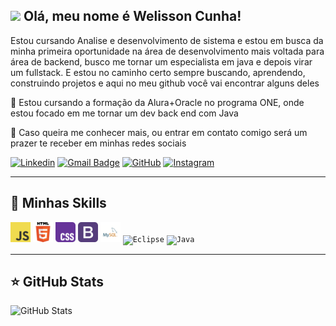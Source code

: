 ## <img src="https://media.giphy.com/media/hvRJCLFzcasrR4ia7z/giphy.gif" width="35"> Olá, meu nome é Welisson Cunha!

Estou cursando Analise e desenvolvimento de sistema e estou em busca da minha primeira oportunidade na área de desenvolvimento mais 
voltada para área de backend, busco me tornar um especialista em java e depois virar um fullstack. E estou no caminho certo sempre buscando,
aprendendo, construindo projetos e aqui no meu github você vai encontrar alguns deles

🔭 Estou cursando a formação da Alura+Oracle no programa ONE, onde estou focado em me tornar um dev back end com Java


💬 Caso queira me conhecer mais, ou entrar em contato comigo será um prazer te receber em minhas redes sociais

[![Linkedin](https://img.shields.io/badge/-Linkedin-0e76a8?style=flat-square&logo=Linkedin&logoColor=white&link=https://www.linkedin.com/in/welissoncunha/)](www.linkedin.com/in/welisson-silva-cunha-)
[![Gmail Badge](https://img.shields.io/badge/-Gmail-FF0000?style=flat-square&labelColor=FF0000&logo=gmail&logoColor=white&link=welissonsilvacunha@gmail.com)](mailto:welissonsilvacunha@gmail.com)
[![GitHub](https://img.shields.io/github/followers/WelissonSC?label=follow&style=social)]([welissonsilvacunha@gmail.com](https://github.com/WelissonSC))
[![Instagram](https://img.shields.io/badge/-Instagram-DF0174?style=flat-square&labelColor=DF0174&logo=instagram&logoColor=white&link=https://www.instagram.com/welisson_s_cunha/)](https://www.instagram.com/welisson_s_cunha/)



---

## 🚀 Minhas Skills


<code><img height="32" src="https://raw.githubusercontent.com/github/explore/80688e429a7d4ef2fca1e82350fe8e3517d3494d/topics/javascript/javascript.png" alt="Javascript"/></code>
<code><img height="32" src="https://raw.githubusercontent.com/github/explore/80688e429a7d4ef2fca1e82350fe8e3517d3494d/topics/html/html.png" alt="HTML5"/></code>
<code><img height="32" src="https://raw.githubusercontent.com/github/explore/80688e429a7d4ef2fca1e82350fe8e3517d3494d/topics/css/css.png" alt="CSS"/></code>
<code><img height="32" src="https://raw.githubusercontent.com/github/explore/80688e429a7d4ef2fca1e82350fe8e3517d3494d/topics/bootstrap/bootstrap.png" alt="Bootstrap"/></code>
<code><img height="32" src="https://raw.githubusercontent.com/github/explore/80688e429a7d4ef2fca1e82350fe8e3517d3494d/topics/mysql/mysql.png" alt="MySQL"/></code>
<code><img height="32" src="https://skillicons.dev/icons?i=eclipse" alt="Eclipse"/></code>
<code><img height="32" src="https://skillicons.dev/icons?i=java" alt="Java"/></code>

  
 


---

## ⭐ GitHub Stats

![GitHub Stats](https://github-readme-stats.vercel.app/api?username=WelissonSC&show_icons=true)
